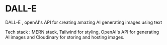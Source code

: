 # DALL-E
DALL-E , openAI's API for creating amazing AI generating images using text

Tech stack : MERN stack, Tailwind for styling, OpenAI's API for generating AI images and Cloudinary for storing and hosting images.
